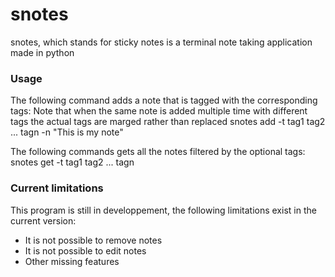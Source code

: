 # snotes

snotes, which stands for sticky notes is a terminal note taking application made in python

### Usage

The following command adds a note that is tagged with the corresponding tags:
Note that when the same note is added multiple time with different tags the actual tags are marged rather than replaced
snotes add -t tag1 tag2 ... tagn -n "This is my note"

The following commands gets all the notes filtered by the optional tags:
snotes get -t tag1 tag2 ... tagn

### Current limitations

This program is still in developpement, the following limitations exist in the current version:

 - It is not possible to remove notes
 - It is not possible to edit notes
 - Other missing features

